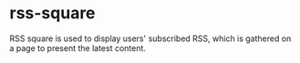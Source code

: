 # rss-square
RSS square is used to display users' subscribed RSS, which is gathered on a page to present the latest content.
